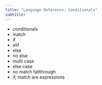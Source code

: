 ```yaml
---
title: "Language Reference: Conditionals"
subtitle:
---
```


- conditionals
- match
- if
- elif
- else
- no else
- multi case
- else case
- no match fallthrough
- if, match are expressions
